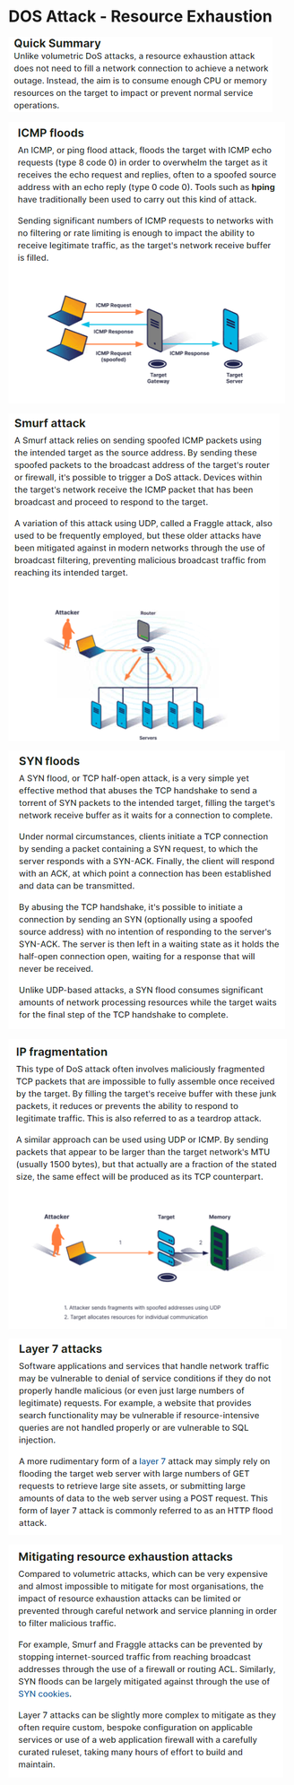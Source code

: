 # DOS Attack - Resource Exhaustion

![](<../../.gitbook/assets/image (42).png>)

![](<../../.gitbook/assets/image (18).png>)

![](<../../.gitbook/assets/image (26).png>)

![](<../../.gitbook/assets/image (58).png>)

![](<../../.gitbook/assets/image (76).png>)

![](<../../.gitbook/assets/image (12).png>)

![](<../../.gitbook/assets/image (22).png>)

